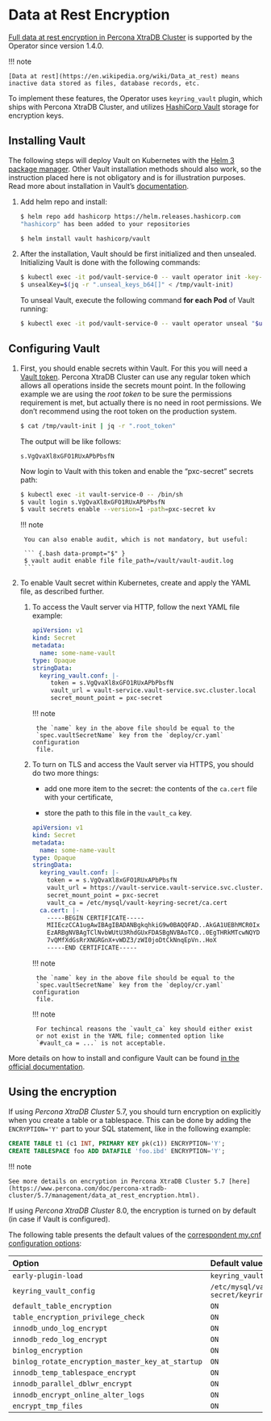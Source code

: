 # Data at Rest Encryption

[Full data at rest encryption in Percona XtraDB Cluster](https://www.percona.com/doc/percona-xtradb-cluster/LATEST/management/data_at_rest_encryption.html) is supported by the Operator since version 1.4.0.

!!! note

    [Data at rest](https://en.wikipedia.org/wiki/Data_at_rest) means inactive data stored as files, database records, etc.

To implement these features, the Operator uses `keyring_vault` plugin,
which ships with Percona XtraDB Cluster, and utilizes [HashiCorp Vault](https://www.vaultproject.io/) storage for encryption keys.

## Installing Vault

The following steps will deploy Vault on Kubernetes with the [Helm 3 package manager](https://helm.sh/). Other Vault installation methods should also work, so the instruction placed here is not obligatory and is for illustration purposes. Read more about installation in Vault’s [documentation](https://www.vaultproject.io/docs/platform/k8s).


1. Add helm repo and install:

    ``` {.bash data-prompt="$" }
    $ helm repo add hashicorp https://helm.releases.hashicorp.com
    "hashicorp" has been added to your repositories

    $ helm install vault hashicorp/vault
    ```

2. After the installation, Vault should be first initialized and then unsealed.
    Initializing Vault is done with the following commands:

    ``` {.bash data-prompt="$" }
    $ kubectl exec -it pod/vault-service-0 -- vault operator init -key-shares=1 -key-threshold=1 -format=json > /tmp/vault-init
    $ unsealKey=$(jq -r ".unseal_keys_b64[]" < /tmp/vault-init)
    ```

    To unseal Vault, execute the following command **for each Pod** of Vault
    running:

    ``` {.bash data-prompt="$" }
    $ kubectl exec -it pod/vault-service-0 -- vault operator unseal "$unsealKey"
    ```

## Configuring Vault

1. First, you should enable secrets within Vault. For this you will need a [Vault token](https://www.vaultproject.io/docs/concepts/tokens).
    Percona XtraDB Cluster can use any regular token which allows all operations
    inside the secrets mount point. In the following example we are using the
    *root token* to be sure the permissions requirement is met, but actually
    there is no need in root permissions. We don’t recommend using the root token
    on the production system.

    ``` {.bash data-prompt="$" }
    $ cat /tmp/vault-init | jq -r ".root_token"
    ```

    The output will be like follows:

    ``` {.text .no-copy}
    s.VgQvaXl8xGFO1RUxAPbPbsfN
    ```

    Now login to Vault with this token and enable the “pxc-secret” secrets path:

    ``` {.bash data-prompt="$" }
    $ kubectl exec -it vault-service-0 -- /bin/sh
    $ vault login s.VgQvaXl8xGFO1RUxAPbPbsfN
    $ vault secrets enable --version=1 -path=pxc-secret kv
    ```

    !!! note

        You can also enable audit, which is not mandatory, but useful:

        ``` {.bash data-prompt="$" }
        $ vault audit enable file file_path=/vault/vault-audit.log
        ```


2. To enable Vault secret within Kubernetes, create and apply the YAML file,
    as described further.

    1. To access the Vault server via HTTP, follow the next YAML file example:

        ```yaml
        apiVersion: v1
        kind: Secret
        metadata:
          name: some-name-vault
        type: Opaque
        stringData:
          keyring_vault.conf: |-
             token = s.VgQvaXl8xGFO1RUxAPbPbsfN
             vault_url = vault-service.vault-service.svc.cluster.local
             secret_mount_point = pxc-secret
        ```

        !!! note

            the `name` key in the above file should be equal to the
            `spec.vaultSecretName` key from the `deploy/cr.yaml` configuration
            file.

    2. To turn on TLS and access the Vault server via HTTPS, you should do two more things:

        * add one more item to the secret: the contents of the `ca.cert` file
            with your certificate,

        * store the path to this file in the `vault_ca` key.

        ```yaml
        apiVersion: v1
        kind: Secret
        metadata:
          name: some-name-vault
        type: Opaque
        stringData:
          keyring_vault.conf: |-
            token = = s.VgQvaXl8xGFO1RUxAPbPbsfN
            vault_url = https://vault-service.vault-service.svc.cluster.local
            secret_mount_point = pxc-secret
            vault_ca = /etc/mysql/vault-keyring-secret/ca.cert
          ca.cert: |-
            -----BEGIN CERTIFICATE-----
            MIIEczCCA1ugAwIBAgIBADANBgkqhkiG9w0BAQQFAD..AkGA1UEBhMCR0Ix
            EzARBgNVBAgTClNvbWUtU3RhdGUxFDASBgNVBAoTC0..0EgTHRkMTcwNQYD
            7vQMfXdGsRrXNGRGnX+vWDZ3/zWI0joDtCkNnqEpVn..HoX
            -----END CERTIFICATE-----
        ```

        !!! note

            the `name` key in the above file should be equal to the
            `spec.vaultSecretName` key from the `deploy/cr.yaml` configuration
            file.

        !!! note

            For techincal reasons the `vault_ca` key should either exist
            or not exist in the YAML file; commented option like
            `#vault_ca = ...` is not acceptable.

More details on how to install and configure Vault can be found [in the official documentation](https://learn.hashicorp.com/vault?track=getting-started-k8s#getting-started-k8s).

## Using the encryption

If using *Percona XtraDB Cluster* 5.7, you should turn encryption on explicitly
when you create a table or a tablespace. This can be done by adding the
`ENCRYPTION='Y'` part to your SQL statement, like in the following example:

```sql
CREATE TABLE t1 (c1 INT, PRIMARY KEY pk(c1)) ENCRYPTION='Y';
CREATE TABLESPACE foo ADD DATAFILE 'foo.ibd' ENCRYPTION='Y';
```

!!! note

    See more details on encryption in Percona XtraDB Cluster 5.7 [here](https://www.percona.com/doc/percona-xtradb-cluster/5.7/management/data_at_rest_encryption.html).

If using *Percona XtraDB Cluster* 8.0, the encryption is turned on by default
(in case if Vault is configured).

The following table presents the default values of the [correspondent my.cnf
configuration options](https://www.percona.com/doc/percona-server/LATEST/security/data-at-rest-encryption.html):

| Option                             | Default value                                        |
|:-----------------------------------|:-----------------------------------------------------|
| `early-plugin-load`                | `keyring_vault.so`                                   |
| `keyring_vault_config`             | `/etc/mysql/vault-keyring-secret/keyring_vault.conf` |
| `default_table_encryption`         | `ON`                                                 |
| `table_encryption_privilege_check` | `ON`                                                 |
| `innodb_undo_log_encrypt`          | `ON`                                                 |
| `innodb_redo_log_encrypt`          | `ON`                                                 |
| `binlog_encryption`                | `ON`                                                 |
| `binlog_rotate_encryption_master_key_at_startup` | `ON`                                   |
| `innodb_temp_tablespace_encrypt`   | `ON`                                                 |
| `innodb_parallel_dblwr_encrypt`    | `ON`                                                 |
| `innodb_encrypt_online_alter_logs` | `ON`                                                 |
| `encrypt_tmp_files`                | `ON`                                                 |
